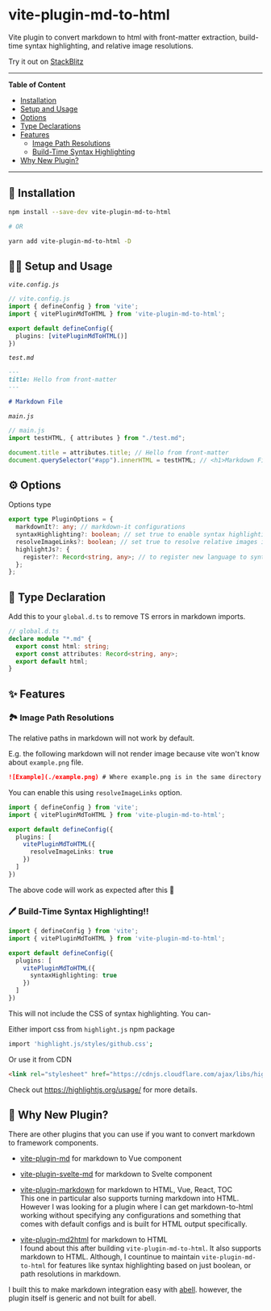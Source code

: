 # vite-plugin-md-to-html

Vite plugin to convert markdown to html with front-matter extraction, build-time syntax highlighting, and relative image resolutions.

Try it out on [StackBlitz](https://stackblitz.com/edit/vitejs-vite-urnt3m?file=src%2Fmain.js&terminal=dev)

---
**Table of Content**
- [Installation](#-installation)
- [Setup and Usage](#-setup-and-usage)
- [Options](#%EF%B8%8F-options)
- [Type Declarations](#-type-declaration)
- [Features](#-features)
  - [Image Path Resolutions](#--image-path-resolutions)
  - [Build-Time Syntax Highlighting](#-build-time-syntax-highlighting)
- [Why New Plugin?](#-why-new-plugin)
---

## 🐥 Installation

```sh
npm install --save-dev vite-plugin-md-to-html

# OR

yarn add vite-plugin-md-to-html -D
```

## 👷🏻 Setup and Usage

_`vite.config.js`_
```ts
// vite.config.js
import { defineConfig } from 'vite';
import { vitePluginMdToHTML } from 'vite-plugin-md-to-html';

export default defineConfig({
  plugins: [vitePluginMdToHTML()]
})
```

_`test.md`_
```md
---
title: Hello from front-matter
---

# Markdown File
```

_`main.js`_
```ts
// main.js
import testHTML, { attributes } from "./test.md";

document.title = attributes.title; // Hello from front-matter
document.querySelector("#app").innerHTML = testHTML; // <h1>Markdown File</h1>
```

## ⚙️ Options

Options type
```ts
export type PluginOptions = {
  markdownIt?: any; // markdown-it configurations
  syntaxHighlighting?: boolean; // set true to enable syntax highlighting. default false.
  resolveImageLinks?: boolean; // set true to resolve relative images in markdown. default false.
  highlightJs?: {
    register?: Record<string, any>; // to register new language to syntax highlighting.
  };
};
```


## 💙 Type Declaration

Add this to your `global.d.ts` to remove TS errors in markdown imports.

```ts
// global.d.ts
declare module "*.md" {
  export const html: string;
  export const attributes: Record<string, any>;
  export default html;
}
```

## ✨ Features

### 🏞  Image Path Resolutions

The relative paths in markdown will not work by default.

E.g. the following markdown will not render image because vite won't know about `example.png` file.

```markdown
![Example](./example.png) # Where example.png is in the same directory
```

You can enable this using `resolveImageLinks` option.

```ts
import { defineConfig } from 'vite';
import { vitePluginMdToHTML } from 'vite-plugin-md-to-html';

export default defineConfig({
  plugins: [
    vitePluginMdToHTML({
      resolveImageLinks: true
    })
  ]
})
```

The above code will work as expected after this 🥳

### 🖊 Build-Time Syntax Highlighting!!
```ts
import { defineConfig } from 'vite';
import { vitePluginMdToHTML } from 'vite-plugin-md-to-html';

export default defineConfig({
  plugins: [
    vitePluginMdToHTML({
      syntaxHighlighting: true
    })
  ]
})
```

This will not include the CSS of syntax highlighting. You can-

Either import css from `highlight.js` npm package
```sh
import 'highlight.js/styles/github.css';
```

Or use it from CDN
```html
<link rel="stylesheet" href="https://cdnjs.cloudflare.com/ajax/libs/highlight.js/11.4.0/styles/default.min.css">
```

Check out https://highlightjs.org/usage/ for more details.

## 🤔 Why New Plugin?

There are other plugins that you can use if you want to convert markdown to framework components.
- [vite-plugin-md](https://www.npmjs.com/package/vite-plugin-md) for markdown to Vue component
- [vite-plugin-svelte-md](https://www.npmjs.com/package/vite-plugin-svelte-md) for markdown to Svelte component
- [vite-plugin-markdown](https://www.npmjs.com/package/vite-plugin-markdown) for markdown to HTML, Vue, React, TOC\
  This one in particular also supports turning markdown into HTML. However I was looking for a plugin where I can get markdown-to-html working without specifying any configurations and something that comes with default configs and is built for HTML output specifically.

- [vite-plugin-md2html](https://www.npmjs.com/package/vite-plugin-md2html) for markdown to HTML\
  I found about this after building `vite-plugin-md-to-html`. It also supports markdown to HTML. Although, I countinue to maintain `vite-plugin-md-to-html` for features like syntax highlighting based on just boolean, or path resolutions in markdown.


I built this to make markdown integration easy with [abell](https://github.com/abelljs/abell). however, the plugin itself is generic and not built for abell.